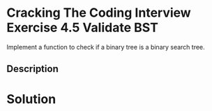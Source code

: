 # Cracking The Coding Interview Exercise 4.5 Validate BST

Implement a function to check if a binary tree is a binary search tree.

## Description


# Solution
